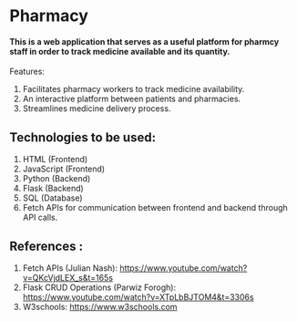 # Pharmacy

#### This is a web application that serves as a useful platform for pharmcy staff in order to track medicine available and its quantity.

Features:

1. Facilitates pharmacy workers to track medicine availability.
2. An interactive platform between patients and pharmacies.
3. Streamlines medicine delivery process.

## Technologies to be used:

1. HTML (Frontend)
2. JavaScript (Frontend)
3. Python (Backend)
4. Flask (Backend)
5. SQL (Database)
6. Fetch APIs for communication between frontend and backend through API calls.

## References :

1. Fetch APIs (Julian Nash): https://www.youtube.com/watch?v=QKcVjdLEX_s&t=165s
2. Flask CRUD Operations (Parwiz Forogh): https://www.youtube.com/watch?v=XTpLbBJTOM4&t=3306s
3. W3schools: https://www.w3schools.com
